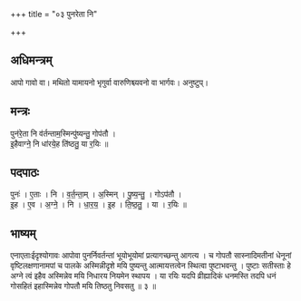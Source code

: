 +++
title = "०३ पुनरेता नि"

+++
## अधिमन्त्रम्
आपो गावो वा। मथितो यामायनो भृगुर्वा वारुणिश्च्यवनो वा भार्गवः। अनुष्टुप्।

## मन्त्रः
पुन॑रे॒ता नि व॑र्तन्ताम॒स्मिन्पु॑ष्यन्तु॒ गोप॑तौ ।  
इ॒हैवाग्ने॒ नि धा॑रये॒ह ति॑ष्ठतु॒ या र॒यिः ॥

## पदपाठः
पुनः॑ । ए॒ताः । नि । व॒र्त॒न्ता॒म् । अ॒स्मिन् । पु॒ष्य॒न्तु॒ । गोऽप॑तौ ।  
इ॒ह । ए॒व । अ॒ग्ने॒ । नि । धा॒र॒य॒ । इ॒ह । ति॒ष्ठ॒तु॒ । या । र॒यिः ॥

## भाष्यम्
एनाएताःईदृश्योगावः आपोवा पुनर्निवर्तन्तां भूयोभूयोमां प्रत्यागच्छन्तु आगत्य । च गोपतौ सास्नादिमतीनां धेनूनां वृष्टिलक्षणानामपां च पालके अस्मिन्नीदृशे मयि पुष्यन्तु आत्मायत्तत्वेन स्थित्वा पुष्टाभवन्तु । पुष्टाः सतीस्ताः हे अग्ने त्वं इहैव अस्मिन्नेव मयि निधारय नियमेन स्थापय । या रयिः यदपि व्रीह्यादिकं धनमस्ति तदपि धनं गोसहितं इहास्मिन्नेव गोपतौ मयि तिष्ठतु निवसतु ॥ ३ ॥